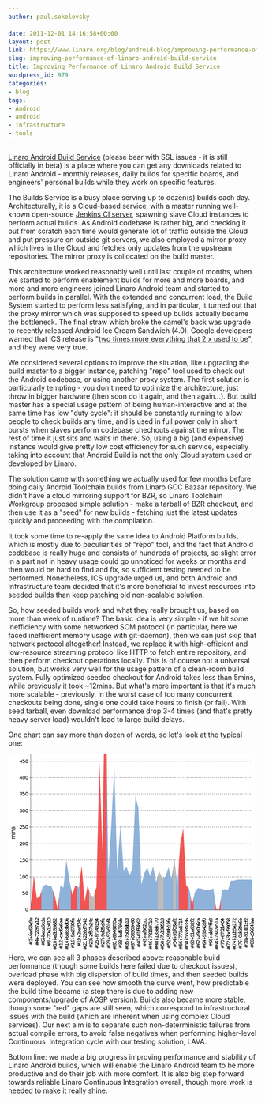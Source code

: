 ```yaml
---
author: paul.sokolovsky

date: 2011-12-01 14:16:58+00:00
layout: post
link: https://www.linaro.org/blog/android-blog/improving-performance-of-linaro-android-build-service/
slug: improving-performance-of-linaro-android-build-service
title: Improving Performance of Linaro Android Build Service
wordpress_id: 979
categories:
- blog
tags:
- Android
- android
- infrastructure
- tools
---
```


[Linaro Android Build Service](https://android-build.linaro.org/) (please bear with SSL issues - it is still officially in beta) is a place where you can get any downloads related to Linaro Android - monthly releases, daily builds for specific boards, and engineers' personal builds while they work on specific features.

The Builds Service is a busy place serving up to dozen(s) builds each day. Architecturally, it is a Cloud-based service, with a master running well-known open-source [Jenkins CI server](http://jenkins-ci.org/), spawning slave Cloud instances to perform actual builds. As Android codebase is rather big, and checking it out from scratch each time would generate lot of traffic outside the Cloud and put pressure on outside git servers, we also employed a mirror proxy which lives in the Cloud and fetches only updates from the upstream repositories. The mirror proxy is collocated on the build master.

This architecture worked reasonably well until last couple of months, when we started to perform enablement builds for more and more boards, and more and more engineers joined Linaro Android team and started to perform builds in parallel. With the extended and concurrent load, the Build System started to perform less satisfying, and in particular, it turned out that the proxy mirror which was supposed to speed up builds actually became the bottleneck. The final straw which broke the camel's back was upgrade to recently released Android Ice Cream Sandwich (4.0). Google developers warned that ICS release is "[two times more everything that 2.x used to be](http://groups.google.com/group/android-building/browse_thread/thread/3757b189f4e93df0)", and they were very true.

We considered several options to improve the situation, like upgrading the build master to a bigger instance, patching "repo" tool used to check out the Android codebase, or using another proxy system. The first solution is particularly tempting - you don't need to optimize the architecture, just throw in bigger hardware (then soon do it again, and then again...). But build master has a special usage pattern of being human-interactive and at the same time has low "duty cycle": it should be constantly running to allow people to check builds any time, and is used in full power only in short bursts when slaves perform codebase chechouts against the mirror. The rest of time it just sits and waits in there. So, using a big (and expensive) instance would give pretty low cost efficiency for such service, especially taking into account that Android Build is not the only Cloud system used or developed by Linaro.

The solution came with something we actually used for few months before doing daily Android Toolchain builds from Linaro GCC Bazaar repository. We didn't have a cloud mirroring support for BZR, so Linaro Toolchain Workgroup proposed simple solution - make a tarball of BZR checkout, and then use it as a "seed" for new builds - fetching just the latest updates quickly and proceeding with the compilation.

It took some time to re-apply the same idea to Android Platform builds, which is mostly due to peculiarities of "repo" tool, and the fact that Android codebase is really huge and consists of hundreds of projects, so slight error in a part not in heavy usage could go unnoticed for weeks or months and then would be hard to find and fix, so sufficient testing needed to be performed. Nonetheless, ICS upgrade urged us, and both Android and Infrastructure team decided that it's more beneficial to invest resources into seeded builds than keep patching old non-scalable solution.

So, how seeded builds work and what they really brought us, based on more than week of runtime? The basic idea is very simple - if we hit some inefficiency with some networked SCM protocol (in particular, here we faced inefficient memory usage with git-daemon), then we can just skip that network protocol altogether! Instead, we replace it with high-efficient and low-resource streaming protocol like HTTP to fetch entire repository, and then perform checkout operations locally. This is of course not a universal solution, but works very well for the usage pattern of a clean-room build system. Fully optimized seeded checkout for Android takes less than 5mins, while previously it took ~12mins. But what's more important is that it's much more scalable - previously, in the worst case of too many concurrent checkouts being done, single one could take hours to finish (or fail). With seed tarball, even download performance drop 3-4 times (and that's pretty heavy server load) wouldn't lead to large build delays.

One chart can say more than dozen of words, so let's look at the typical one:

[![Seeded Build Chart](/assets/blog/seeded-builds-chart.png)](/assets/blog/seeded-builds-chart.png)Here, we can see all 3 phases described above: reasonable build performance (though some builds here failed due to checkout issues), overload phase with big dispersion of build times, and then seeded builds were deployed. You can see how smooth the curve went, how predictable the build time became (a step there is due to adding new components/upgrade of AOSP version). Builds also became more stable, though some "red" gaps are still seen, which correspond to infrastructural issues with the build (which are inherent when using complex Cloud services). Our next aim is to separate such non-deterministic failures from actual compile errors, to avoid false negatives when performing higher-level Continuous  Integration cycle with our testing solution, LAVA.

Bottom line: we made a big progress improving performance and stability of Linaro Android builds, which will enable the Linaro Android team to be more productive and do their job with more comfort. It is also big step forward towards reliable Linaro Continuous Integration overall, though more work is needed to make it really shine.
